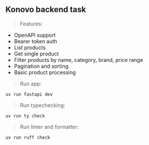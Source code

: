 ## Konovo backend task

> Features:

- OpenAPI support
- Bearer token auth
- List products
- Get single product
- Filter products by name, category, brand, price range
- Pagination and sorting
- Basic product processing

> Run app:

`uv run fastapi dev`

> Run typechecking:

`uv run ty check`

> Run linter and formatter:

`uv run ruff check`
